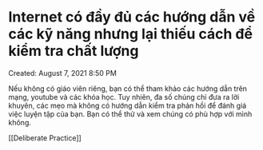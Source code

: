 # Internet có đầy đủ các hướng dẫn về các kỹ năng nhưng lại thiếu cách để kiểm tra chất lượng

Created: August 7, 2021 8:50 PM

Nếu không có giáo viên riêng, bạn có thể tham khảo các hướng dẫn trên mạng, youtube và các khóa học. Tuy nhiên, đa số chúng chỉ đưa ra lời khuyên, các mẹo mà không có hướng dẫn kiểm tra phản hồi để đánh giá việc luyện tập của bạn. Bạn có thể thử và xem chúng có phù hợp với mình không.

[[Deliberate Practice]]